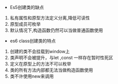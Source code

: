 * Es5创建类的缺点
1. 私有属性和原型方法定义分离,降低可读性
2. 原型成员可枚举
3. 默认情况下,构造函数仍然可以当做普通函数使用

* es6 class创建类的特点
1. 创建的类不会挂载到window上
2. 类声明不会被提升，与let ,const 一样存在暂时性死区
3. 定义在原型上的方法不可以枚举
4. 类的所有方法内部都无法当做构造函数使用
5. 类不许使用new来调用
